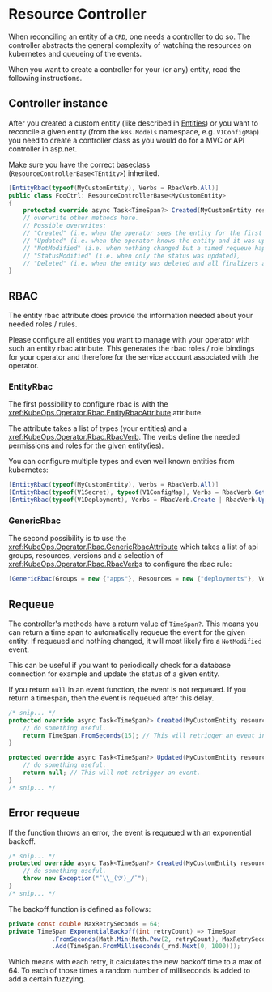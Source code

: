# Resource Controller

When reconciling an entity of a `CRD`, one needs a controller to do so.
The controller abstracts the general complexity of watching the
resources on kubernetes and queueing of the events.

When you want to create a controller for your (or any) entity,
read the following instructions.

## Controller instance

After you created a custom entity (like described in [Entities](./entities.md))
or you want to reconcile a given entity (from the `k8s.Models` namespace,
e.g. `V1ConfigMap`) you need to create a controller class
as you would do for a MVC or API controller in asp.net.

Make sure you have the correct baseclass (`ResourceControllerBase<TEntity>`)
inherited.

```csharp
[EntityRbac(typeof(MyCustomEntity), Verbs = RbacVerb.All)]
public class FooCtrl: ResourceControllerBase<MyCustomEntity>
{
    protected override async Task<TimeSpan?> Created(MyCustomEntity resource){}
    // overwrite other methods here.
    // Possible overwrites:
    // "Created" (i.e. when the operator sees the entity for the first time),
    // "Updated" (i.e. when the operator knows the entity and it was updated),
    // "NotModified" (i.e. when nothing changed but a timed requeue happend),
    // "StatusModified" (i.e. when only the status was updated),
    // "Deleted" (i.e. when the entity was deleted and all finalizers are done)
}
```

## RBAC

The entity rbac attribute does provide the information needed about
your needed roles / rules.

Please configure all entities you want to manage with your
operator with such an entity rbac attribute. This generates
the rbac roles / role bindings for your operator and therefore
for the service account associated with the operator.

### EntityRbac

The first possibility to configure rbac is with the <xref:KubeOps.Operator.Rbac.EntityRbacAttribute>
attribute.

The attribute takes a list of types (your entities) and a <xref:KubeOps.Operator.Rbac.RbacVerb>.
The verbs define the needed permissions and roles for the given entity(ies).

You can configure multiple types and even well known entities from kubernetes:

```csharp
[EntityRbac(typeof(MyCustomEntity), Verbs = RbacVerb.All)]
[EntityRbac(typeof(V1Secret), typeof(V1ConfigMap), Verbs = RbacVerb.Get | RbacVerb.List)]
[EntityRbac(typeof(V1Deployment), Verbs = RbacVerb.Create | RbacVerb.Update | RbacVerb.Delete)]
```

### GenericRbac

The second possibility is to use the <xref:KubeOps.Operator.Rbac.GenericRbacAttribute>
which takes a list of api groups, resources, versions and a selection of
<xref:KubeOps.Operator.Rbac.RbacVerb>s to configure the rbac rule:

```csharp
[GenericRbac(Groups = new {"apps"}, Resources = new {"deployments"}, Verbs = RbacVerb.All)]
```

## Requeue

The controller's methods have a return value of `TimeSpan?`. This means
you can return a time span to automatically requeue the event for the
given entity. If requeued and nothing changed, it will most likely fire
a `NotModified` event.

This can be useful if you want to periodically check for a database
connection for example and update the status of a given entity.

If you return `null` in an event function, the event is not requeued.
If you return a timespan, then the event is requeued after this delay.

```csharp
/* snip... */
protected override async Task<TimeSpan?> Created(MyCustomEntity resource){
    // do something useful.
    return TimeSpan.FromSeconds(15); // This will retrigger an event in 15 secs.
}

protected override async Task<TimeSpan?> Updated(MyCustomEntity resource){
    // do something useful.
    return null; // This will not retrigger an event.
}
/* snip... */
```

## Error requeue

If the function throws an error, the event is requeued with an exponential backoff.

```csharp
/* snip... */
protected override async Task<TimeSpan?> Created(MyCustomEntity resource){
    // do something useful.
    throw new Exception("¯\\_(ツ)_/¯");
}
/* snip... */
```

The backoff function is defined as follows:

```csharp
private const double MaxRetrySeconds = 64;
private TimeSpan ExponentialBackoff(int retryCount) => TimeSpan
            .FromSeconds(Math.Min(Math.Pow(2, retryCount), MaxRetrySeconds))
            .Add(TimeSpan.FromMilliseconds(_rnd.Next(0, 1000)));
```

Which means with each retry, it calculates the new backoff time
to a max of 64. To each of those times a random number of milliseconds
is added to add a certain fuzzying.
